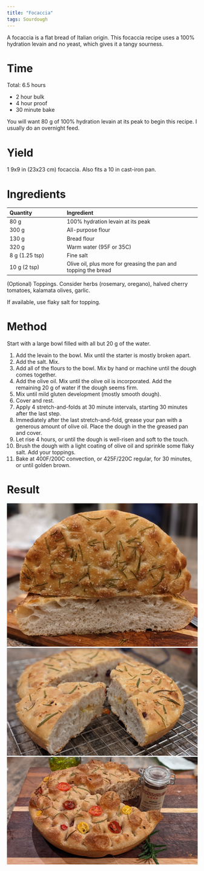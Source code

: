 ```yaml
---
title: "Focaccia"
tags: Sourdough
---
```


A focaccia is a flat bread of Italian origin. This focaccia recipe uses a 100% hydration levain and no yeast, which gives it a tangy sourness.

# Time
Total: 6.5 hours
- 2 hour bulk
- 4 hour proof
- 30 minute bake

You will want 80 g of 100% hydration levain at its peak to begin this recipe. I usually do an overnight feed.

# Yield
1 9x9 in (23x23 cm) focaccia. Also fits a 10 in cast-iron pan.

# Ingredients

<table>
<colgroup>
<col width="30%" />
<col width="70%" />
</colgroup>
<thead>
<tr class="header">
<th align="left">Quantity</th>
<th align="left">Ingredient</th>
</tr>
</thead>
<tbody>
<tr>
<td markdown="span">80 g
  </td>
<td markdown="span">100% hydration levain at its peak
  </td>
</tr>
<tr>
<td markdown="span">300 g
  </td>
<td markdown="span">All-purpose flour
  </td>
</tr>
<tr>
<td markdown="span">130 g
  </td>
<td markdown="span">Bread flour
  </td>
</tr>
<tr>
<td markdown="span">320 g
  </td>
<td markdown="span">Warm water (95F or 35C)
  </td>
</tr>
<tr>
<td markdown="span">8 g (1.25 tsp)
  </td>
<td markdown="span">Fine salt
  </td>
</tr>
<tr>
<td markdown="span">10 g (2 tsp)
  </td>
<td markdown="span">Olive oil, plus more for greasing the pan and topping the bread
  </td>
</tr>
</tbody>
</table>

(Optional) Toppings. Consider herbs (rosemary, oregano), halved cherry tomatoes, kalamata olives, garlic.

If available, use flaky salt for topping.

# Method
Start with a large bowl filled with all but 20 g of the water.
1. Add the levain to the bowl. Mix until the starter is mostly broken apart.
2. Add the salt. Mix.
3. Add all of the flours to the bowl. Mix by hand or machine until the dough comes together. 
4. Add the olive oil. Mix until the olive oil is incorporated. Add the remaining 20 g of water if the dough seems firm.
5. Mix until mild gluten development (mostly smooth dough).
6. Cover and rest.
7. Apply 4 stretch-and-folds at 30 minute intervals, starting 30 minutes after the last step.
8. Immediately after the last stretch-and-fold, grease your pan with a generous amount of olive oil. Place the dough in the the greased pan and cover.
9. Let rise 4 hours, or until the dough is well-risen and soft to the touch.
10. Brush the dough with a light coating of olive oil and sprinkle some flaky salt. Add your toppings.
11. Bake at 400F/200C convection, or 425F/220C regular, for 30 minutes, or until golden brown.

# Result
![Rosemary topped focaccia](/assets/focaccia/rosemary_focaccia.jpg)
![Garlic, kalamata olive, and rosemary focaccia](/assets/focaccia/garlic_focaccia.jpg)
![Cherry tomato and rosemary focaccia](/assets/focaccia/tomato_focaccia.jpg)
